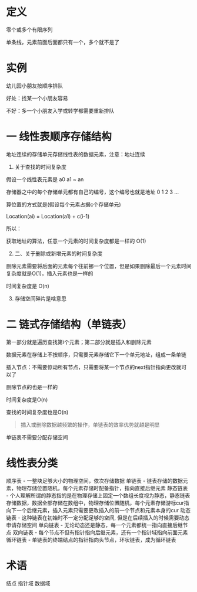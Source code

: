 # 定义

零个或多个有限序列

单条线，元素前面后面都只有一个，多个就不是了

# 实例

幼儿园小朋友按顺序排队

好处：找某一个小朋友容易

不好：多一个小朋友入学或转学都需要重新排队


# 一 线性表顺序存储结构

地址连续的存储单元存储线性表的数据元素，注意：地址连续

1. 关于查找的时间复杂度

假设一个线性表元素是 a0 a1 ~ an

存储器之中的每个存储单元都有自己的编号，这个编号也就是地址 0 1 2 3 ...

算位置的方式就是(假设每个元素占据c个存储单元)

Location(ai) = Location(a1) + c(i-1)

所以：

获取地址的算法，任意一个元素的时间复杂度都是一样的 O(1)

2. 二、关于删除或新增元素的时间复杂度

删除元素需要将后面的元素每个往前挪一个位置，但是如果删除最后一个元素时间复杂度就是O(1)，插入元素也是一样的

时间复杂度是 O(n)


3. 存储空间碎片是啥意思


# 二 链式存储结构（单链表）

第一部分就是遍历查找第i个元素；第二部分就是插入和删除元素

数据元素在存储上不按顺序，只需要元素存储它下一个单元地址，组成一条单链

插入节点：不需要惊动所有节点，只需要将某一个节点的next指针指向更改就可以了

删除节点的也是一样的

时间复杂度是O(n)

查找的时间复杂度也是O(n)

> 插入或删除数据越频繁的操作，单链表的效率优势就越是明显

单链表不需要分配存储空间



# 线性表分类

顺序表  -   一整块足够大小的物理空间，依次存储数据
单链表  -   链表存储的数据元素，物理存储位置随机，每个元素存储时配备指针，指向直接后继元素
静态链表  - 个人理解所谓的静态指的是在物理存储上固定一个数组长度视为静态，静态链表存储数据，数据全部存储在数组中，物理存储位置随机，每个元素存储游标cur指向下一个后继元素，插入元素只需要更改插入的前一个节点和元素本身的cur
动态链表  -  这种链表在初始时不一定分配足够的空间, 但是在后续插入的时候需要动态申请存储空间
单向链表  -   无论动态还是静态，每一个元素都统一指向直接后继节点
双向链表  -   每个节点不但有指针指向后继元素，还有一个指针域指向前面元素
循环链表  -   单链表的终端结点的指针指向头节点，环状链表，成为循环链表

# 术语

结点
指针域
数据域